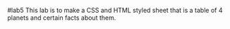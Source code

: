 #lab5
This lab is to make a CSS and HTML styled sheet that is a table of 4 planets and certain facts about them.
